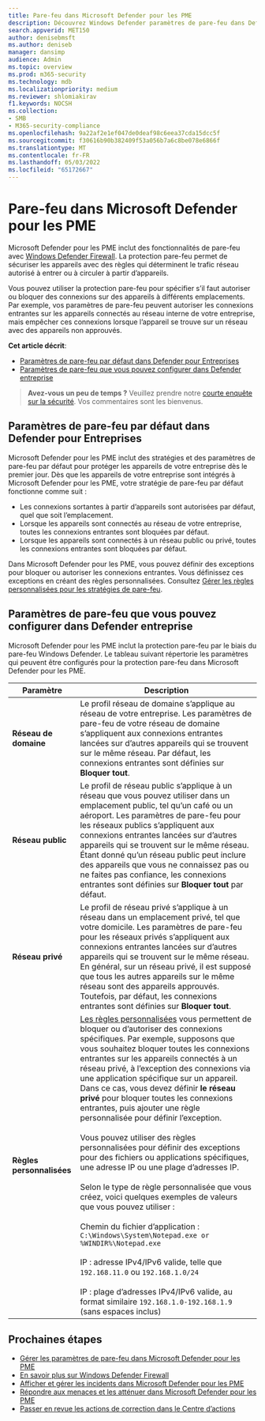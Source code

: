```yaml
---
title: Pare-feu dans Microsoft Defender pour les PME
description: Découvrez Windows Defender paramètres de pare-feu dans Defender pour Entreprises. Le pare-feu peut empêcher le trafic réseau indésirable de transiter vers vos appareils d’entreprise.
search.appverid: MET150
author: denisebmsft
ms.author: deniseb
manager: dansimp
audience: Admin
ms.topic: overview
ms.prod: m365-security
ms.technology: mdb
ms.localizationpriority: medium
ms.reviewer: shlomiakirav
f1.keywords: NOCSH
ms.collection:
- SMB
- M365-security-compliance
ms.openlocfilehash: 9a22af2e1ef047de0deaf98c6eea37cda15dcc5f
ms.sourcegitcommit: f30616b90b382409f53a056b7a6c8be078e6866f
ms.translationtype: MT
ms.contentlocale: fr-FR
ms.lasthandoff: 05/03/2022
ms.locfileid: "65172667"
---
```

# <a name="firewall-in-microsoft-defender-for-business"></a>Pare-feu dans Microsoft Defender pour les PME

Microsoft Defender pour les PME inclut des fonctionnalités de pare-feu avec [Windows Defender Firewall](/windows/security/threat-protection/windows-firewall/windows-firewall-with-advanced-security). La protection pare-feu permet de sécuriser les appareils avec des règles qui déterminent le trafic réseau autorisé à entrer ou à circuler à partir d’appareils. 

Vous pouvez utiliser la protection pare-feu pour spécifier s’il faut autoriser ou bloquer des connexions sur des appareils à différents emplacements. Par exemple, vos paramètres de pare-feu peuvent autoriser les connexions entrantes sur les appareils connectés au réseau interne de votre entreprise, mais empêcher ces connexions lorsque l’appareil se trouve sur un réseau avec des appareils non approuvés.

**Cet article décrit**:

- [Paramètres de pare-feu par défaut dans Defender pour Entreprises](#default-firewall-settings-in-defender-for-business)
- [Paramètres de pare-feu que vous pouvez configurer dans Defender entreprise](#firewall-settings-you-can-configure-in-defender-for-business)

>
> **Avez-vous un peu de temps ?**
> Veuillez prendre notre <a href="https://microsoft.qualtrics.com/jfe/form/SV_0JPjTPHGEWTQr4y" target="_blank">courte enquête sur la sécurité</a>. Vos commentaires sont les bienvenus.
>

## <a name="default-firewall-settings-in-defender-for-business"></a>Paramètres de pare-feu par défaut dans Defender pour Entreprises

Microsoft Defender pour les PME inclut des stratégies et des paramètres de pare-feu par défaut pour protéger les appareils de votre entreprise dès le premier jour. Dès que les appareils de votre entreprise sont intégrés à Microsoft Defender pour les PME, votre stratégie de pare-feu par défaut fonctionne comme suit :

- Les connexions sortantes à partir d’appareils sont autorisées par défaut, quel que soit l’emplacement.
- Lorsque les appareils sont connectés au réseau de votre entreprise, toutes les connexions entrantes sont bloquées par défaut.
- Lorsque les appareils sont connectés à un réseau public ou privé, toutes les connexions entrantes sont bloquées par défaut.

Dans Microsoft Defender pour les PME, vous pouvez définir des exceptions pour bloquer ou autoriser les connexions entrantes. Vous définissez ces exceptions en créant des règles personnalisées. Consultez [Gérer les règles personnalisées pour les stratégies de pare-feu](mdb-custom-rules-firewall.md).

## <a name="firewall-settings-you-can-configure-in-defender-for-business"></a>Paramètres de pare-feu que vous pouvez configurer dans Defender entreprise

Microsoft Defender pour les PME inclut la protection pare-feu par le biais du pare-feu Windows Defender. Le tableau suivant répertorie les paramètres qui peuvent être configurés pour la protection pare-feu dans Microsoft Defender pour les PME.

| Paramètre | Description |
|--|--|
| **Réseau de domaine** | Le profil réseau de domaine s’applique au réseau de votre entreprise. Les paramètres de pare-feu de votre réseau de domaine s’appliquent aux connexions entrantes lancées sur d’autres appareils qui se trouvent sur le même réseau. Par défaut, les connexions entrantes sont définies sur **Bloquer tout**.  |
| **Réseau public** | Le profil de réseau public s’applique à un réseau que vous pouvez utiliser dans un emplacement public, tel qu’un café ou un aéroport. Les paramètres de pare-feu pour les réseaux publics s’appliquent aux connexions entrantes lancées sur d’autres appareils qui se trouvent sur le même réseau. Étant donné qu’un réseau public peut inclure des appareils que vous ne connaissez pas ou ne faites pas confiance, les connexions entrantes sont définies sur **Bloquer tout** par défaut.  |
| **Réseau privé** | Le profil de réseau privé s’applique à un réseau dans un emplacement privé, tel que votre domicile. Les paramètres de pare-feu pour les réseaux privés s’appliquent aux connexions entrantes lancées sur d’autres appareils qui se trouvent sur le même réseau. En général, sur un réseau privé, il est supposé que tous les autres appareils sur le même réseau sont des appareils approuvés. Toutefois, par défaut, les connexions entrantes sont définies sur **Bloquer tout**. |
| **Règles personnalisées** | [Les règles personnalisées](mdb-custom-rules-firewall.md) vous permettent de bloquer ou d’autoriser des connexions spécifiques. Par exemple, supposons que vous souhaitez bloquer toutes les connexions entrantes sur les appareils connectés à un réseau privé, à l’exception des connexions via une application spécifique sur un appareil. Dans ce cas, vous devez définir **le réseau privé** pour bloquer toutes les connexions entrantes, puis ajouter une règle personnalisée pour définir l’exception. <br/><br/>Vous pouvez utiliser des règles personnalisées pour définir des exceptions pour des fichiers ou applications spécifiques, une adresse IP ou une plage d’adresses IP. <br/><br/>Selon le type de règle personnalisée que vous créez, voici quelques exemples de valeurs que vous pouvez utiliser : <br/><br/>Chemin du fichier d’application : `C:\Windows\System\Notepad.exe or %WINDIR%\Notepad.exe` <br/><br/>IP : adresse IPv4/IPv6 valide, telle que `192.168.11.0` ou `192.168.1.0/24` <br/><br/>IP : plage d’adresses IPv4/IPv6 valide, au format similaire `192.168.1.0-192.168.1.9` (sans espaces inclus) |

## <a name="next-steps"></a>Prochaines étapes

- [Gérer les paramètres de pare-feu dans Microsoft Defender pour les PME](mdb-custom-rules-firewall.md)
- [En savoir plus sur Windows Defender Firewall](/windows/security/threat-protection/windows-firewall/windows-firewall-with-advanced-security)
- [Afficher et gérer les incidents dans Microsoft Defender pour les PME](mdb-view-manage-incidents.md)
- [Répondre aux menaces et les atténuer dans Microsoft Defender pour les PME](mdb-respond-mitigate-threats.md)
- [Passer en revue les actions de correction dans le Centre d’actions](mdb-review-remediation-actions.md)